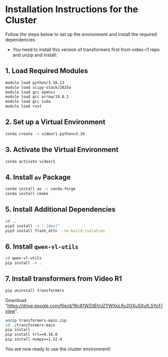 # Installation Instructions for the Cluster

Follow the steps below to set up the environment and install the required dependencies:

- You need to install this version of transformers first from video-r1 repo and unzip and install: 

## 1. Load Required Modules
```bash
module load python/3.10.13 
module load scipy-stack/2025a
module load gcc opencv
module load gcc arrow/19.0.1
module load gcc cuda
module load rust
```

## 2. Set up a Virtual Environment
```bash
conda create -n videor1 python=3.10
```



## 3. Activate the Virtual Environment
```bash
conda activate videor1
```

## 4. Install `av` Package
```bash
conda install av -c conda-forge
conda install cmake
```
## 5. Install Additional Dependencies
```bash
cd ..
pip3 install -e ".[dev]"
pip3 install flash_attn --no-build-isolation
```

## 6. Install `qwen-vl-utils`
```bash
cd qwen-vl-utils
pip install -e .
```

## 7. Install transformers from Video R1
```bash
pip uninstall transformers
```

Download "https://drive.google.com/file/d/1Kc81WZitEhUZYWXpL6y2GXuSXufLSYcF/view".
```bash
unzip transformers-main.zip
cd ./transformers-main
pip install .
pip install trl==0.16.0
pip install numpy==1.22.4
```
You are now ready to use the cluster environment!  